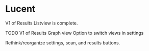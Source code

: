 # Lucent

V1 of Results Listview is complete.

TODO
V1 of Results Graph view
Option to switch views in settings

Rethink/reorganize settings, scan, and results buttons. 

